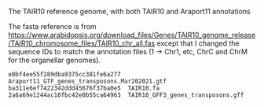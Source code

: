 The TAIR10 reference genome, with both TAIR10 and Araport11 annotations

The fasta reference is from https://www.arabidopsis.org/download_files/Genes/TAIR10_genome_release/TAIR10_chromosome_files/TAIR10_chr_all.fas except that I changed the sequence IDs to match the annotation files (1 -> Chr1, etc, ChrC and ChrM for the organellar genomes).

```
e0bf4ee55f289dba9375cc381fe6a277  Araport11_GTF_genes_transposons.Mar202021.gtf
ba311e6ef7422342ddd45676f37ba0e5  TAIR10.fa
2a6a69e1244ac18fbc42e0b55ca64963  TAIR10_GFF3_genes_transposons.gff
```

